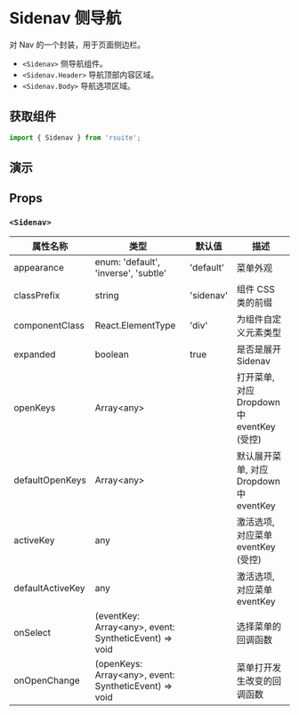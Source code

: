 # Sidenav 侧导航

对 Nav 的一个封装，用于页面侧边栏。

* `<Sidenav>` 侧导航组件。
* `<Sidenav.Header>` 导航顶部内容区域。
* `<Sidenav.Body>` 导航选项区域。

## 获取组件

```js
import { Sidenav } from 'rsuite';
```

## 演示

<!--{demo}-->

## Props

### `<Sidenav>`

| 属性名称         | 类型                                                          | 默认值                        | 描述                                                 |
| ---------------- | ------------------------------------------------------------- | ----------------------------- | ---------------------------------------------------- |
| appearance       | enum: 'default', 'inverse', 'subtle'                          | 'default'                     | 菜单外观                                             |
| classPrefix      | string                                                        | 'sidenav'                     | 组件 CSS 类的前缀                                    |
| componentClass   | React.ElementType                                             | 'div'                         | 为组件自定义元素类型                                 |
| expanded         | boolean                                                       | true                          | 是否是展开 Sidenav                                   |
| openKeys         | Array&lt;any&gt;                                              |                               | 打开菜单, 对应 Dropdown 中 eventKey (受控)           |
| defaultOpenKeys  | Array&lt;any&gt;                                              |                               | 默认展开菜单, 对应 Dropdown 中 eventKey              |
| activeKey        | any                                                           |                               | 激活选项, 对应菜单 eventKey (受控)                   |
| defaultActiveKey | any                                                           |                               | 激活选项, 对应菜单 eventKey                          |
| onSelect         | (eventKey: Array&lt;any&gt;, event: SyntheticEvent) => void   |                               | 选择菜单的回调函数                                   |
| onOpenChange     | (openKeys: Array&lt;any&gt;, event: SyntheticEvent) => void   |                               | 菜单打开发生改变的回调函数                           |
